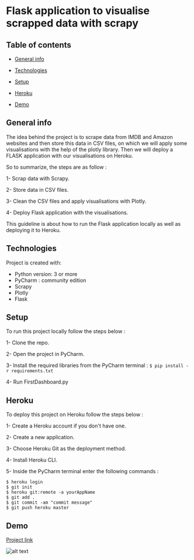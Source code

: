 # Flask application to visualise scrapped data with scrapy

## Table of contents
* [General info](#general-info)

* [Technologies](#Technologies)

* [Setup](#setup)

* [Heroku](#Heroku)

* [Demo](#Demo)

## General info
The idea behind the project is to scrape data from IMDB and Amazon websites and then store this data in CSV files, on which we will apply some visualisations with the help of the plotly library. Then we will deploy a FLASK application with our visualisations on Heroku.

So to summarize, the steps are as follow : 

1- Scrap data with Scrapy.

2- Store data in CSV files.

3- Clean the CSV files and apply visualisations with Plotly.

4- Deploy Flask application with the visualisations.

This guideline is about how to run the Flask application locally as well as deploying it to Heroku.

## Technologies

Project is created with:
* Python version: 3 or more
* PyCharm : community edition
* Scrapy
* Plotly
* Flask

## Setup 

To run this project locally follow the steps below : 

1- Clone the repo.

2- Open the project in PyCharm.

3- Install the required libraries from the PyCharm terminal : ``` $ pip install -r requirements.txt ```

4- Run FirstDashboard.py

## Heroku

To deploy this project on Heroku follow the steps below : 

1- Create a Heroku account if you don't have one.

2- Create a new application.

3- Choose Heroku Git as the deployment method.

4- Install Heroku CLI.

5- Inside the PyCharm terminal enter the following commands : 

``` 
$ heroku login 
$ git init 
$ heroku git:remote -a yourAppName
$ git add .
$ git commit -am "commit message"
$ git push heroku master

```
## Demo

[Project link](https://web-semantique.herokuapp.com)

![alt text](https://user-images.githubusercontent.com/16072777/104095678-81231a00-5298-11eb-8d3f-82fa1544a715.png)




